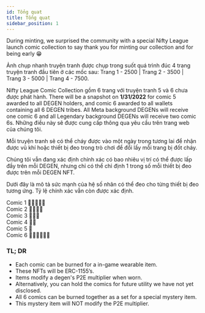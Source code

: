 ```yaml
---
id: Tổng quat
title: Tổng quat
sidebar_position: 1
---
```


During minting, we surprised the community with a special Nifty League launch comic collection to say thank you for minting our collection and for being early 😁

Ảnh chụp nhanh truyện tranh được chụp trong suốt quá trình đúc 4 trang truyện tranh đầu tiên ở các mốc sau: Trang 1 - 2500 | Trang 2 - 3500 | Trang 3 - 5000 | Trang 4 - 7500.

Nifty League Comic Collection gồm 6 trang với truyện tranh 5 và 6 chưa được phát hành. There will be a snapshot on **1/31/2022** for comic 5 awarded to all DEGEN holders, and comic 6 awarded to all wallets containing all 6 DEGEN tribes. All Meta background DEGENs will receive one comic 6 and all Legendary background DEGENs will receive two comic 6s. Những điều này sẽ được cung cấp thông qua yêu cầu trên trang web của chúng tôi.

Mỗi truyện tranh sẽ có thể cháy được vào một ngày trong tương lai để nhận được vũ khí hoặc thiết bị đeo trong trò chơi để đổi lấy mỗi trang bị đốt cháy.

Chúng tôi vẫn đang xác định chính xác có bao nhiêu vị trí có thể được lấp đầy trên mỗi DEGEN, nhưng chỉ có thể chỉ định 1 trong số mỗi thiết bị đeo được trên mỗi DEGEN NFT.

Dưới đây là mô tả sức mạnh của hệ số nhân có thể đeo cho từng thiết bị đeo tương ứng. Tỷ lệ chính xác vẫn còn được xác định.

Comic 1 💪💪💪💪💪  
Comic 2 💪💪💪💪  
Comic 3 💪💪💪  
Comic 4 💪💪  
Comic 5 💪  
Comic 6 💪💪💪💪💪💪

### TL; DR

- Each comic can be burned for a in-game wearable item.
- These NFTs will be ERC-1155’s.
- Items modify a degen's P2E multiplier when worn.
- Alternatively, you can hold the comics for future utility we have not yet disclosed.
- All 6 comics can be burned together as a set for a special mystery item.
- This mystery item will NOT modify the P2E multiplier.
